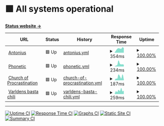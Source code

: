 # <!--live status--> **🟩 All systems operational**

[**Status website →**](https://Okkido.github.io/status)

<!--start: status pages-->
<!-- This summary is generated by Upptime (https://github.com/upptime/upptime) -->
<!-- Do not edit this manually, your changes will be overwritten -->
<!-- prettier-ignore -->
| URL | Status | History | Response Time | Uptime |
| --- | ------ | ------- | ------------- | ------ |
| <img alt="" src="https://favicons.githubusercontent.com/www.antonius.me" height="13"> [Antonius](https://www.antonius.me) | 🟩 Up | [antonius.yml](https://github.com/Okkido/status/commits/master/history/antonius.yml) | <details><summary><img alt="Response time graph" src="./graphs/antonius/response-time-week.png" height="20"> 354ms</summary><br><a href="https://Okkido.github.io/status/history/antonius"><img alt="Response time 476" src="https://img.shields.io/endpoint?url=https%3A%2F%2Fraw.githubusercontent.com%2FOkkido%2Fstatus%2Fmaster%2Fapi%2Fantonius%2Fresponse-time.json"></a><br><a href="https://Okkido.github.io/status/history/antonius"><img alt="24-hour response time 195" src="https://img.shields.io/endpoint?url=https%3A%2F%2Fraw.githubusercontent.com%2FOkkido%2Fstatus%2Fmaster%2Fapi%2Fantonius%2Fresponse-time-day.json"></a><br><a href="https://Okkido.github.io/status/history/antonius"><img alt="7-day response time 354" src="https://img.shields.io/endpoint?url=https%3A%2F%2Fraw.githubusercontent.com%2FOkkido%2Fstatus%2Fmaster%2Fapi%2Fantonius%2Fresponse-time-week.json"></a><br><a href="https://Okkido.github.io/status/history/antonius"><img alt="30-day response time 476" src="https://img.shields.io/endpoint?url=https%3A%2F%2Fraw.githubusercontent.com%2FOkkido%2Fstatus%2Fmaster%2Fapi%2Fantonius%2Fresponse-time-month.json"></a><br><a href="https://Okkido.github.io/status/history/antonius"><img alt="1-year response time 476" src="https://img.shields.io/endpoint?url=https%3A%2F%2Fraw.githubusercontent.com%2FOkkido%2Fstatus%2Fmaster%2Fapi%2Fantonius%2Fresponse-time-year.json"></a></details> | <details><summary><a href="https://Okkido.github.io/status/history/antonius">100.00%</a></summary><a href="https://Okkido.github.io/status/history/antonius"><img alt="All-time uptime 100.00%" src="https://img.shields.io/endpoint?url=https%3A%2F%2Fraw.githubusercontent.com%2FOkkido%2Fstatus%2Fmaster%2Fapi%2Fantonius%2Fuptime.json"></a><br><a href="https://Okkido.github.io/status/history/antonius"><img alt="24-hour uptime 100.00%" src="https://img.shields.io/endpoint?url=https%3A%2F%2Fraw.githubusercontent.com%2FOkkido%2Fstatus%2Fmaster%2Fapi%2Fantonius%2Fuptime-day.json"></a><br><a href="https://Okkido.github.io/status/history/antonius"><img alt="7-day uptime 100.00%" src="https://img.shields.io/endpoint?url=https%3A%2F%2Fraw.githubusercontent.com%2FOkkido%2Fstatus%2Fmaster%2Fapi%2Fantonius%2Fuptime-week.json"></a><br><a href="https://Okkido.github.io/status/history/antonius"><img alt="30-day uptime 100.00%" src="https://img.shields.io/endpoint?url=https%3A%2F%2Fraw.githubusercontent.com%2FOkkido%2Fstatus%2Fmaster%2Fapi%2Fantonius%2Fuptime-month.json"></a><br><a href="https://Okkido.github.io/status/history/antonius"><img alt="1-year uptime 100.00%" src="https://img.shields.io/endpoint?url=https%3A%2F%2Fraw.githubusercontent.com%2FOkkido%2Fstatus%2Fmaster%2Fapi%2Fantonius%2Fuptime-year.json"></a></details>
| <img alt="" src="https://favicons.githubusercontent.com/phonetic.xyz" height="13"> [Phonetic](https://phonetic.xyz) | 🟩 Up | [phonetic.yml](https://github.com/Okkido/status/commits/master/history/phonetic.yml) | <details><summary><img alt="Response time graph" src="./graphs/phonetic/response-time-week.png" height="20"> 234ms</summary><br><a href="https://Okkido.github.io/status/history/phonetic"><img alt="Response time 271" src="https://img.shields.io/endpoint?url=https%3A%2F%2Fraw.githubusercontent.com%2FOkkido%2Fstatus%2Fmaster%2Fapi%2Fphonetic%2Fresponse-time.json"></a><br><a href="https://Okkido.github.io/status/history/phonetic"><img alt="24-hour response time 154" src="https://img.shields.io/endpoint?url=https%3A%2F%2Fraw.githubusercontent.com%2FOkkido%2Fstatus%2Fmaster%2Fapi%2Fphonetic%2Fresponse-time-day.json"></a><br><a href="https://Okkido.github.io/status/history/phonetic"><img alt="7-day response time 234" src="https://img.shields.io/endpoint?url=https%3A%2F%2Fraw.githubusercontent.com%2FOkkido%2Fstatus%2Fmaster%2Fapi%2Fphonetic%2Fresponse-time-week.json"></a><br><a href="https://Okkido.github.io/status/history/phonetic"><img alt="30-day response time 271" src="https://img.shields.io/endpoint?url=https%3A%2F%2Fraw.githubusercontent.com%2FOkkido%2Fstatus%2Fmaster%2Fapi%2Fphonetic%2Fresponse-time-month.json"></a><br><a href="https://Okkido.github.io/status/history/phonetic"><img alt="1-year response time 271" src="https://img.shields.io/endpoint?url=https%3A%2F%2Fraw.githubusercontent.com%2FOkkido%2Fstatus%2Fmaster%2Fapi%2Fphonetic%2Fresponse-time-year.json"></a></details> | <details><summary><a href="https://Okkido.github.io/status/history/phonetic">100.00%</a></summary><a href="https://Okkido.github.io/status/history/phonetic"><img alt="All-time uptime 100.00%" src="https://img.shields.io/endpoint?url=https%3A%2F%2Fraw.githubusercontent.com%2FOkkido%2Fstatus%2Fmaster%2Fapi%2Fphonetic%2Fuptime.json"></a><br><a href="https://Okkido.github.io/status/history/phonetic"><img alt="24-hour uptime 100.00%" src="https://img.shields.io/endpoint?url=https%3A%2F%2Fraw.githubusercontent.com%2FOkkido%2Fstatus%2Fmaster%2Fapi%2Fphonetic%2Fuptime-day.json"></a><br><a href="https://Okkido.github.io/status/history/phonetic"><img alt="7-day uptime 100.00%" src="https://img.shields.io/endpoint?url=https%3A%2F%2Fraw.githubusercontent.com%2FOkkido%2Fstatus%2Fmaster%2Fapi%2Fphonetic%2Fuptime-week.json"></a><br><a href="https://Okkido.github.io/status/history/phonetic"><img alt="30-day uptime 100.00%" src="https://img.shields.io/endpoint?url=https%3A%2F%2Fraw.githubusercontent.com%2FOkkido%2Fstatus%2Fmaster%2Fapi%2Fphonetic%2Fuptime-month.json"></a><br><a href="https://Okkido.github.io/status/history/phonetic"><img alt="1-year uptime 100.00%" src="https://img.shields.io/endpoint?url=https%3A%2F%2Fraw.githubusercontent.com%2FOkkido%2Fstatus%2Fmaster%2Fapi%2Fphonetic%2Fuptime-year.json"></a></details>
| <img alt="" src="https://favicons.githubusercontent.com/churchofprocrastination.com" height="13"> [Church of Procrastination](https://churchofprocrastination.com) | 🟩 Up | [church-of-procrastination.yml](https://github.com/Okkido/status/commits/master/history/church-of-procrastination.yml) | <details><summary><img alt="Response time graph" src="./graphs/church-of-procrastination/response-time-week.png" height="20"> 187ms</summary><br><a href="https://Okkido.github.io/status/history/church-of-procrastination"><img alt="Response time 257" src="https://img.shields.io/endpoint?url=https%3A%2F%2Fraw.githubusercontent.com%2FOkkido%2Fstatus%2Fmaster%2Fapi%2Fchurch-of-procrastination%2Fresponse-time.json"></a><br><a href="https://Okkido.github.io/status/history/church-of-procrastination"><img alt="24-hour response time 144" src="https://img.shields.io/endpoint?url=https%3A%2F%2Fraw.githubusercontent.com%2FOkkido%2Fstatus%2Fmaster%2Fapi%2Fchurch-of-procrastination%2Fresponse-time-day.json"></a><br><a href="https://Okkido.github.io/status/history/church-of-procrastination"><img alt="7-day response time 187" src="https://img.shields.io/endpoint?url=https%3A%2F%2Fraw.githubusercontent.com%2FOkkido%2Fstatus%2Fmaster%2Fapi%2Fchurch-of-procrastination%2Fresponse-time-week.json"></a><br><a href="https://Okkido.github.io/status/history/church-of-procrastination"><img alt="30-day response time 257" src="https://img.shields.io/endpoint?url=https%3A%2F%2Fraw.githubusercontent.com%2FOkkido%2Fstatus%2Fmaster%2Fapi%2Fchurch-of-procrastination%2Fresponse-time-month.json"></a><br><a href="https://Okkido.github.io/status/history/church-of-procrastination"><img alt="1-year response time 257" src="https://img.shields.io/endpoint?url=https%3A%2F%2Fraw.githubusercontent.com%2FOkkido%2Fstatus%2Fmaster%2Fapi%2Fchurch-of-procrastination%2Fresponse-time-year.json"></a></details> | <details><summary><a href="https://Okkido.github.io/status/history/church-of-procrastination">100.00%</a></summary><a href="https://Okkido.github.io/status/history/church-of-procrastination"><img alt="All-time uptime 100.00%" src="https://img.shields.io/endpoint?url=https%3A%2F%2Fraw.githubusercontent.com%2FOkkido%2Fstatus%2Fmaster%2Fapi%2Fchurch-of-procrastination%2Fuptime.json"></a><br><a href="https://Okkido.github.io/status/history/church-of-procrastination"><img alt="24-hour uptime 100.00%" src="https://img.shields.io/endpoint?url=https%3A%2F%2Fraw.githubusercontent.com%2FOkkido%2Fstatus%2Fmaster%2Fapi%2Fchurch-of-procrastination%2Fuptime-day.json"></a><br><a href="https://Okkido.github.io/status/history/church-of-procrastination"><img alt="7-day uptime 100.00%" src="https://img.shields.io/endpoint?url=https%3A%2F%2Fraw.githubusercontent.com%2FOkkido%2Fstatus%2Fmaster%2Fapi%2Fchurch-of-procrastination%2Fuptime-week.json"></a><br><a href="https://Okkido.github.io/status/history/church-of-procrastination"><img alt="30-day uptime 100.00%" src="https://img.shields.io/endpoint?url=https%3A%2F%2Fraw.githubusercontent.com%2FOkkido%2Fstatus%2Fmaster%2Fapi%2Fchurch-of-procrastination%2Fuptime-month.json"></a><br><a href="https://Okkido.github.io/status/history/church-of-procrastination"><img alt="1-year uptime 100.00%" src="https://img.shields.io/endpoint?url=https%3A%2F%2Fraw.githubusercontent.com%2FOkkido%2Fstatus%2Fmaster%2Fapi%2Fchurch-of-procrastination%2Fuptime-year.json"></a></details>
| <img alt="" src="https://favicons.githubusercontent.com/varldensbastachili.se" height="13"> [Varldens basta chili](https://varldensbastachili.se) | 🟩 Up | [varldens-basta-chili.yml](https://github.com/Okkido/status/commits/master/history/varldens-basta-chili.yml) | <details><summary><img alt="Response time graph" src="./graphs/varldens-basta-chili/response-time-week.png" height="20"> 259ms</summary><br><a href="https://Okkido.github.io/status/history/varldens-basta-chili"><img alt="Response time 342" src="https://img.shields.io/endpoint?url=https%3A%2F%2Fraw.githubusercontent.com%2FOkkido%2Fstatus%2Fmaster%2Fapi%2Fvarldens-basta-chili%2Fresponse-time.json"></a><br><a href="https://Okkido.github.io/status/history/varldens-basta-chili"><img alt="24-hour response time 169" src="https://img.shields.io/endpoint?url=https%3A%2F%2Fraw.githubusercontent.com%2FOkkido%2Fstatus%2Fmaster%2Fapi%2Fvarldens-basta-chili%2Fresponse-time-day.json"></a><br><a href="https://Okkido.github.io/status/history/varldens-basta-chili"><img alt="7-day response time 259" src="https://img.shields.io/endpoint?url=https%3A%2F%2Fraw.githubusercontent.com%2FOkkido%2Fstatus%2Fmaster%2Fapi%2Fvarldens-basta-chili%2Fresponse-time-week.json"></a><br><a href="https://Okkido.github.io/status/history/varldens-basta-chili"><img alt="30-day response time 342" src="https://img.shields.io/endpoint?url=https%3A%2F%2Fraw.githubusercontent.com%2FOkkido%2Fstatus%2Fmaster%2Fapi%2Fvarldens-basta-chili%2Fresponse-time-month.json"></a><br><a href="https://Okkido.github.io/status/history/varldens-basta-chili"><img alt="1-year response time 342" src="https://img.shields.io/endpoint?url=https%3A%2F%2Fraw.githubusercontent.com%2FOkkido%2Fstatus%2Fmaster%2Fapi%2Fvarldens-basta-chili%2Fresponse-time-year.json"></a></details> | <details><summary><a href="https://Okkido.github.io/status/history/varldens-basta-chili">100.00%</a></summary><a href="https://Okkido.github.io/status/history/varldens-basta-chili"><img alt="All-time uptime 100.00%" src="https://img.shields.io/endpoint?url=https%3A%2F%2Fraw.githubusercontent.com%2FOkkido%2Fstatus%2Fmaster%2Fapi%2Fvarldens-basta-chili%2Fuptime.json"></a><br><a href="https://Okkido.github.io/status/history/varldens-basta-chili"><img alt="24-hour uptime 100.00%" src="https://img.shields.io/endpoint?url=https%3A%2F%2Fraw.githubusercontent.com%2FOkkido%2Fstatus%2Fmaster%2Fapi%2Fvarldens-basta-chili%2Fuptime-day.json"></a><br><a href="https://Okkido.github.io/status/history/varldens-basta-chili"><img alt="7-day uptime 100.00%" src="https://img.shields.io/endpoint?url=https%3A%2F%2Fraw.githubusercontent.com%2FOkkido%2Fstatus%2Fmaster%2Fapi%2Fvarldens-basta-chili%2Fuptime-week.json"></a><br><a href="https://Okkido.github.io/status/history/varldens-basta-chili"><img alt="30-day uptime 100.00%" src="https://img.shields.io/endpoint?url=https%3A%2F%2Fraw.githubusercontent.com%2FOkkido%2Fstatus%2Fmaster%2Fapi%2Fvarldens-basta-chili%2Fuptime-month.json"></a><br><a href="https://Okkido.github.io/status/history/varldens-basta-chili"><img alt="1-year uptime 100.00%" src="https://img.shields.io/endpoint?url=https%3A%2F%2Fraw.githubusercontent.com%2FOkkido%2Fstatus%2Fmaster%2Fapi%2Fvarldens-basta-chili%2Fuptime-year.json"></a></details>

<!--end: status pages-->

---

[![Uptime CI](https://github.com/koj-co/upptime/workflows/Uptime%20CI/badge.svg)](https://github.com/koj-co/upptime/actions?query=workflow%3A%22Uptime+CI%22)
[![Response Time CI](https://github.com/koj-co/upptime/workflows/Response%20Time%20CI/badge.svg)](https://github.com/koj-co/upptime/actions?query=workflow%3A%22Response+Time+CI%22)
[![Graphs CI](https://github.com/koj-co/upptime/workflows/Graphs%20CI/badge.svg)](https://github.com/koj-co/upptime/actions?query=workflow%3A%22Graphs+CI%22)
[![Static Site CI](https://github.com/koj-co/upptime/workflows/Static%20Site%20CI/badge.svg)](https://github.com/koj-co/upptime/actions?query=workflow%3A%22Static+Site+CI%22)
[![Summary CI](https://github.com/koj-co/upptime/workflows/Summary%20CI/badge.svg)](https://github.com/koj-co/upptime/actions?query=workflow%3A%22Summary+CI%22)
